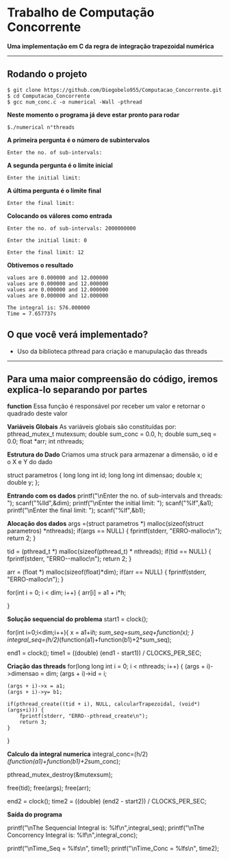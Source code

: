 # Trabalho de Computação Concorrente
**Uma implementação em C da regra de integração trapezoidal numérica**


---
## Rodando o projeto
````git
$ git clone https://github.com/Diegobelo955/Computacao_Concorrente.git
$ cd Computacao_Concorrente
$ gcc num_conc.c -o numerical -Wall -pthread
````

**Neste momento o programa já deve estar pronto para rodar**
````git
$./numerical n°threads
````

**A primeira pergunta é o número de subintervalos**
````git
Enter the no. of sub-intervals: 
````

**A segunda pergunta é o limite inicial**
````git
Enter the initial limit: 
````

**A última pergunta é o limite final**
````git
Enter the final limit: 
````
**Colocando os válores como entrada**
```
Enter the no. of sub-intervals: 2000000000 

Enter the initial limit: 0

Enter the final limit: 12
```

**Obtivemos o resultado**
```
values are 0.000000 and 12.000000
values are 0.000000 and 12.000000
values are 0.000000 and 12.000000
values are 0.000000 and 12.000000

The integral is: 576.000000
Time = 7.657737s
```

## O que você verá implementado?
* Uso da biblioteca pthread para criação e manupulação das threads
---

## Para uma maior compreensão do código, iremos explica-lo separando por partes

**function**
Essa função é responsável por receber um valor e retornar o quadrado deste valor

**Variáveis Globais**
As variáveis globais são constituídas por:
pthread_mutex_t mutexsum;
double sum_conc = 0.0, h;
double sum_seq = 0.0;
float *arr;
int nthreads;

**Estrutura do Dado**
Criamos uma struck para armazenar a dimensão, o id e o X e Y do dado

struct parametros {
    long long int id;
    long long int dimensao;
    double x;
    double y;
};

**Entrando com os dados**
  printf("\nEnter the no. of sub-intervals and threads: ");
  scanf("%lld",&dim);
  printf("\nEnter the initial limit: ");
  scanf("%lf",&a1);
  printf("\nEnter the final limit: ");
  scanf("%lf",&b1);

**Alocação dos dados**
args =(struct parametros *) malloc(sizeof(struct parametros) *nthreads);
    if(args == NULL) {
        fprintf(stderr, "ERRO-malloc\n");
    return 2;
    }

tid = (pthread_t *) malloc(sizeof(pthread_t) * nthreads);
    if(tid == NULL) {
        fprintf(stderr, "ERRO--malloc\n");
    return 2;
}

arr = (float *) malloc(sizeof(float)*dim);
    if(arr == NULL) {
        fprintf(stderr, "ERRO-malloc\n");
}

for(int i = 0; i < dim; i++) {
        arr[i] = a1 + i*h;
    
}

**Solução sequencial do problema**
start1 = clock();

   for(int i=0;i<dim;i++){
     x = a1+i*h;
     sum_seq=sum_seq+function(x);
   }
   integral_seq=(h/2)*(function(a1)+function(b1)+2*sum_seq);


 end1 = clock();
time1 = ((double) (end1 - start1)) / CLOCKS_PER_SEC;

**Criação das threads**
for(long long int i = 0; i < nthreads; i++) {
    (args + i)->dimensao = dim;
    (args + i)->id = i;

    (args + i)->x = a1;
    (args + i)->y= b1;

    if(pthread_create((tid + i), NULL, calcularTrapezoidal, (void*)(args+i))) {
        fprintf(stderr, "ERRO--pthread_create\n");
        return 3;
    }
}

**Calculo da integral numerica**
integral_conc=(h/2)*(function(a1)+function(b1)+2*sum_conc);


pthread_mutex_destroy(&mutexsum);

free(tid);
free(args);
free(arr);


end2 = clock();
time2 = ((double) (end2 - start2)) / CLOCKS_PER_SEC;


**Saída do programa**

printf("\nThe Sequencial Integral is: %lf\n",integral_seq);
printf("\nThe Concorrency Integral is: %lf\n",integral_conc);


printf("\nTime_Seq = %lfs\n", time1);
printf("\nTime_Conc = %lfs\n", time2);
